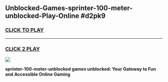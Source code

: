 
## Unblocked-Games-sprinter-100-meter-unblocked-Play-Online #d2pk9
<h3>
<a href="https://news.freeplayer.one?title=sprinter-100-meter-unblocked&ref=3">CLICK TO PLAY</a></h3>
<hr>

<h3>
<a href="https://news.freeplayer.one?title=sprinter-100-meter-unblocked&ref=3">CLICK 2 PLAY</a>
  
</h3>

<a href="https://news.freeplayer.one?title=sprinter-100-meter-unblocked&ref=3"><img src="https://clearcache.store/games.png"></a>


**sprinter-100-meter-unblocked games unblocked: Your Gateway to Fun and Accessible Online Gaming**
